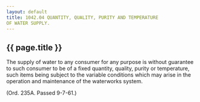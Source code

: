 ```yaml
---
layout: default 
title: 1042.04 QUANTITY, QUALITY, PURITY AND TEMPERATURE
OF WATER SUPPLY.
---
```


{{ page.title }}
----------------

The supply of water to any consumer for any purpose is without guarantee
to such consumer to be of a fixed quantity, quality, purity or
temperature, such items being subject to the variable conditions which
may arise in the operation and maintenance of the waterworks system.

(Ord. 235A. Passed 9-7-61.)

